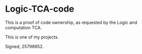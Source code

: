 # Logic-TCA-code

This is a proof of code ownership, as requested by the Logic and computation TCA.

This is one of my projects.

Signed, 25798652.
